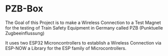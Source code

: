 # PZB-Box

The Goal of this Project is to make a Wireless Connection to a Test Magnet for the testing of Train Safety Equipment in Germany called PZB (Punktuelle Zugbeeinflussung)

It uses two ESP32 Microncontrollers to establish a Wireless Connection via ESP-NOW a Library for the ESP family of Microcontrollers.
